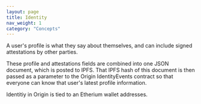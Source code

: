 ```yaml
---
layout: page
title: Identity
nav_weight: 1
category: "Concepts"
---
```


A user's profile is what they say about themselves, and can include signed attestations by other parties.

These profile and attestations fields are combined into one JSON document, which is posted to IPFS. That IPFS hash of this document is then passed as a parameter to the Origin IdentityEvents contract so that everyone can know that user's latest profile information.

Identitiy in Origin is tied to an Etherium wallet addresses.